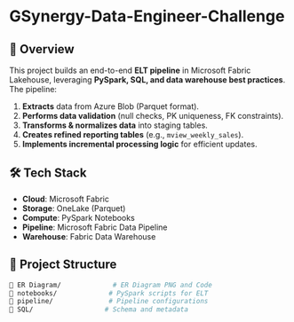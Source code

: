 # GSynergy-Data-Engineer-Challenge

## 📌 Overview  
This project builds an end-to-end **ELT pipeline** in Microsoft Fabric Lakehouse, leveraging **PySpark, SQL, and data warehouse best practices**. The pipeline:  
1. **Extracts** data from Azure Blob (Parquet format).  
2. **Performs data validation** (null checks, PK uniqueness, FK constraints).  
3. **Transforms & normalizes data** into staging tables.  
4. **Creates refined reporting tables** (e.g., `mview_weekly_sales`).  
5. **Implements incremental processing logic** for efficient updates.  

## 🛠️ Tech Stack  
- **Cloud**: Microsoft Fabric  
- **Storage**: OneLake (Parquet)  
- **Compute**: PySpark Notebooks  
- **Pipeline**: Microsoft Fabric Data Pipeline  
- **Warehouse**: Fabric Data Warehouse  

## 📂 Project Structure  
```bash
📂 ER Diagram/             # ER Diagram PNG and Code
📂 notebooks/             # PySpark scripts for ELT
📂 pipeline/              # Pipeline configurations
📂 SQL/                  # Schema and metadata
